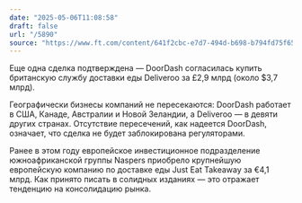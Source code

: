 ```yaml
---
date: "2025-05-06T11:08:58"
draft: false
url: "/5890"
source: "https://www.ft.com/content/641f2cbc-e7d7-494d-b698-b794fd75f656"
---
```


Еще одна сделка подтверждена — DoorDash согласилась купить британскую службу доставки еды Deliveroo за £2,9 млрд (около $3,7 млрд).

Географически бизнесы компаний не пересекаются: DoorDash работает в США, Канаде, Австралии и Новой Зеландии, а Deliveroo — в девяти других странах. Отсутствие пересечений, как надеется DoorDash, означает, что сделка не будет заблокирована регуляторами.

Ранее в этом году европейское инвестиционное подразделение южноафриканской группы Naspers приобрело крупнейшую европейскую компанию по доставке еды Just Eat Takeaway за €4,1 млрд. Как принято писать в солидных изданиях — это отражает тенденцию на консолидацию рынка.
